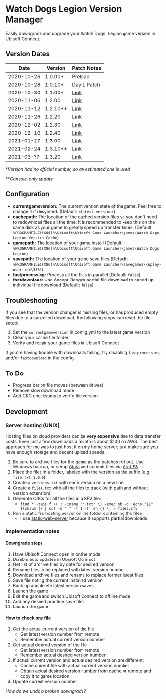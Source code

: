 
# Watch Dogs Legion Version Manager

Easily downgrade and upgrade your Watch Dogs: Legion game version in Ubisoft Connect.

## Version Dates

| Date       | Version  | Patch Notes                                                                                                                                     |
|------------|----------|-------------------------------------------------------------------------------------------------------------------------------------------------|
| 2020-10-26 | 1.0.00*  | Preload                                                                                                                                         |
| 2020-10-28 | 1.0.10*  | Day 1 Patch                                                                                                                                     |
| 2020-10-30 | 1.1.00*  | [Link](https://forums.ubisoft.com/showthread.php/2285126-*COMPLETE*-Maintenance-for-Hotfix-Patch-October-28-(Xbox-amp-PS4)-amp-October-30-(PC)) |
| 2020-11-06 | 1.2.00   | [Link](https://forums.ubisoft.com/showthread.php/2289326-Bug-Fixes-for-PlayStation-4-Xbox-One-and-Stadia-TU-2-0)                                |
| 2020-11-12 | 1.2.10** | [Link](https://forums.ubisoft.com/showthread.php/2291783-TU2-10-Bug-fixes)                                                                      |
| 2020-11-26 | 1.2.20   | [Link](https://forums.ubisoft.com/showthread.php/2297075-Patch-Notes-TU-2-20)                                                                   |
| 2020-12-02 | 1.2.30   | [Link](https://forums.ubisoft.com/showthread.php/2299330-TU-2-30-Patch-Notes)                                                                   |
| 2020-12-10 | 1.2.40   | [Link](https://forums.ubisoft.com/showthread.php/2302093-Title-Update-2-40-Patch-Notes)                                                         |
| 2021-01-27 | 1.3.00   | [Link](https://forums.ubisoft.com/showthread.php/2315110-Title-Update-3-0-Patch-Notes)                                                          |
| 2021-02-24 | 1.3.10** | [Link](https://forums.ubisoft.com/showthread.php/2323279-TU-3-1-Console-Update)                                                                 |
| 2021-03-?? | 1.3.20   | [Link](https://forums.ubisoft.com/showthread.php/2325930-Title-Update-3-20-Patch-Notes)                                                         |

\**Version had no official number, so an estimated one is used*

\*\**Console-only update*

## Configuration

* **currentgameversion:** The current version state of the game. Feel free to change it if desynced. (Default: `<latest version>`)
* **cachepath:** The location of the cached version files so you don't need to redownload files all the time. It is recommended to keep this on the same disk as your game to greatly speed up transfer times. (Default: `%PROGRAMFILES(X86)%\Ubisoft\Ubisoft Game Launcher\games\Watch Dogs Legion Version Cache`)
* **gamepath:** The location of your game install (Default: `%PROGRAMFILES(X86)%\Ubisoft\Ubisoft Game Launcher\games\Watch Dogs Legion`)
* **savepath:** The location of your game save files (Default: `%PROGRAMFILES(X86)%\Ubisoft\Ubisoft Game Launcher\savegames\<uplay-user-id>\3353`)
* **fastprocessing:** Process all the files in parallel (Default: `false`)
* **fastdownload:** Use Accept-Ranges partial file download to speed up individual file download (Default: `false`)

## Troubleshooting

If you see that the version changer is missing files, or has produced empty files due to a cancelled download, the following steps can reset the file setup:

1. Set the `currentgameversion` in config.yml to the latest game version
1. Clear your cache file folder
1. Verify and repair your game files in Ubisoft Connect

If you're having trouble with downloads failing, try disabling `fastprocessing` and/or `fastdownload` in the config.

## To Do

* Progress bar on file moves (between drives)
* Remove slow download mode
* Add CRC checksums to verify file version

## Development

### Server hosting (UNIX)

Hosting files on cloud providers can be **very expensive** due to data transfer costs. Even just a few downloads a month is about $100 on AWS. The best approach for me was to just host it on my home server; just make sure you have enough storage and decent upload speeds.

1. Be sure to archive files for the game as the patches roll out. Use Windows backup, or setup [Gitea](https://github.com/go-gitea/gitea) and commit files via [Git-LFS](https://git-lfs.github.com/)
1. Place the files in a folder, labeled with the version as the suffix (e.g. `file.txt.1.0.0`)
1. Create a `versions.txt` with each version on a new line
1. Create a `files.txt` with all the files to track (with path and without version extension)
1. Generate CRCs for all the files in a SFV file:
   * `find * -type f \( ! -iname "*.txt" \) -exec sh -c 'echo "$1" $(cksum {} | cut -d " " -f 1 -)' sh {} \; > files.sfv`
1. Run a static file hosting server on the folder containing the files
   * I use [static-web-server](https://github.com/joseluisq/static-web-server) because it supports partial downloads

### Implementation notes

#### Downgrade steps

1. Have Ubisoft Connect open in online mode
1. Disable auto updates in Ubisoft Connect
1. Get list of archive files by date for desired version
1. Rename files to be replaced with latest version number
1. Download archive files and rename to replace former latest files
1. Save file noting the current installed version
1. Back up and delete latest version saves
1. Launch the game
1. Exit the game and switch Ubisoft Connect to offline mode
1. Add any desired practice save files
1. Launch the game

#### How to check one file

1. Get the actual current version of the file
   * Get latest version number from remote
   * Remember actual current version number
1. Get actual desired version of the file
   * Get latest version number from remote
   * Remember actual desired version number
1. If actual current version and actual desired version are different:
   * Cache current file with actual current version number
   * Obtain actual desired version number from cache or remote and copy it to game location
1. Update current version number

*How do we undo a broken downgrade?*
